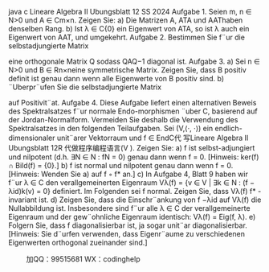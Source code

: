 java c
Lineare Algebra II 
Ubungsblatt 12 
SS 2024
Aufgabe 1. Seien m, n ∈ N>0 und A ∈ Cm×n. Zeigen Sie:
a) Die Matrizen A, ATA und AAThaben denselben Rang.
b) Ist λ ∈ C\{0} ein Eigenwert von ATA, so ist λ auch ein Eigenwert von AAT, und umgekehrt.
Aufgabe 2. Bestimmen Sie f¨ur die selbstadjungierte Matrix

eine orthogonale Matrix Q sodass QAQ−1 diagonal ist.
Aufgabe 3. a) Sei n ∈ N>0 und B ∈ Rn×neine symmetrische Matrix. Zeigen Sie, dass B positiv definit ist genau dann wenn alle Eigenwerte von B positiv sind.
b) ¨Uberpr¨ufen Sie die selbstadjungierte Matrix

auf Positivit¨at.
Aufgabe 4. Diese Aufgabe liefert einen alternativen Beweis des Spektralsatzes f¨ur normale Endo-morphismen ¨uber C, basierend auf der Jordan-Normalform. Vermeiden Sie deshalb die Verwendung des Spektralsatzes in den folgenden Teilaufgaben.
Sei (V,⟨·, ·⟩) ein endlich-dimensionaler unit¨arer Vektorraum und f ∈ EndC代 写Lineare Algebra II Ubungsblatt 12R
代做程序编程语言(V ). Zeigen Sie:
a) f ist selbst-adjungiert und nilpotent (d.h. ∃N ∈ N : fN = 0) genau dann wenn f = 0.
[Hinweis: ker(f) ∩ Bild(f) = {0}.]
b) f ist normal und nilpotent genau dann wenn f = 0.
[Hinweis: Wenden Sie a) auf f ◦ f* an.]
c) In Aufgabe 4, Blatt 9 haben wir f¨ur λ ∈ C den verallgemeinerten Eigenraum
Vλ(f) = {v ∈ V | ∃k ∈ N : (f − λid)k(v) = 0}
definiert.
Im Folgenden sei f normal. Zeigen Sie, dass Vλ(f) f* -invariant ist.
d) Zeigen Sie, dass die Einschr¨ankung von f −λid auf Vλ(f) die Nullabbildung ist. Insbesondere sind f¨ur alle λ ∈ C der verallgemeinerte Eigenraum und der gew¨ohnliche Eigenraum identisch:
Vλ(f) = Eig(f, λ).
e) Folgern Sie, dass f diagonalisierbar ist, ja sogar unit¨ar diagonalisierbar.
[Hinweis: Sie d¨urfen verwenden, dass Eigenr¨aume zu verschiedenen Eigenwerten orthogonal zueinander sind.]







         
加QQ：99515681  WX：codinghelp
